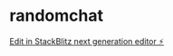 # randomchat

[Edit in StackBlitz next generation editor ⚡️](https://stackblitz.com/~/github.com/Divxcode-177/randomchat)